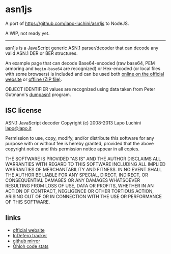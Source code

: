 asn1js
======

A port of https://github.com/lapo-luchini/asn1js to NodeJS.

A WIP, not ready yet.

-------

asn1js is a JavaScript generic ASN.1 parser/decoder that can decode any valid ASN.1 DER or BER structures.

An example page that can decode Base64-encoded (raw base64, PEM armoring and `begin-base64` are recognized) or Hex-encoded (or local files with some browsers) is included and can be used both [online on the official website](http://lapo.it/asn1js/) or [offline (ZIP file)](http://lapo.it/asn1js/asn1js.zip).

OBJECT IDENTIFIER values are recognized using data taken from Peter Gutmann's [dumpasn1](http://www.cs.auckland.ac.nz/~pgut001/#standards) program.

ISC license
-----------

ASN.1 JavaScript decoder Copyright (c) 2008-2013 Lapo Luchini <lapo@lapo.it>

Permission to use, copy, modify, and/or distribute this software for any purpose with or without fee is hereby granted, provided that the above copyright notice and this permission notice appear in all copies.

THE SOFTWARE IS PROVIDED "AS IS" AND THE AUTHOR DISCLAIMS ALL WARRANTIES WITH REGARD TO THIS SOFTWARE INCLUDING ALL IMPLIED WARRANTIES OF MERCHANTABILITY AND FITNESS. IN NO EVENT SHALL THE AUTHOR BE LIABLE FOR ANY SPECIAL, DIRECT, INDIRECT, OR CONSEQUENTIAL DAMAGES OR ANY DAMAGES WHATSOEVER RESULTING FROM LOSS OF USE, DATA OR PROFITS, WHETHER IN AN ACTION OF CONTRACT, NEGLIGENCE OR OTHER TORTIOUS ACTION, ARISING OUT OF OR IN CONNECTION WITH THE USE OR PERFORMANCE OF THIS SOFTWARE.

links
------

- [official website](http://lapo.it/asn1js/)
- [InDefero tracker](http://idf.lapo.it/p/asn1js/)
- [github mirror](https://github.com/lapo-luchini/asn1js)
- [Ohloh code stats](https://www.ohloh.net/p/asn1js)
